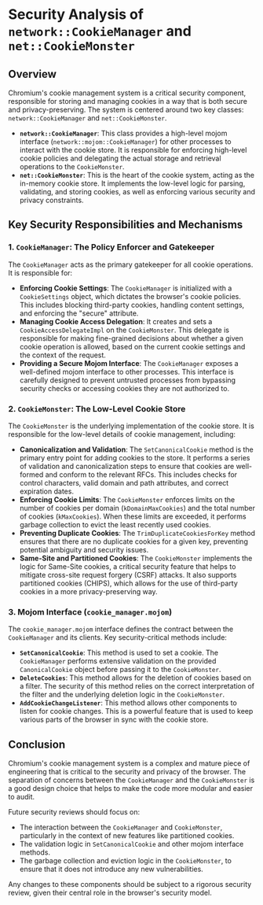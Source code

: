 # Security Analysis of `network::CookieManager` and `net::CookieMonster`

## Overview

Chromium's cookie management system is a critical security component, responsible for storing and managing cookies in a way that is both secure and privacy-preserving. The system is centered around two key classes: `network::CookieManager` and `net::CookieMonster`.

-   **`network::CookieManager`**: This class provides a high-level mojom interface (`network::mojom::CookieManager`) for other processes to interact with the cookie store. It is responsible for enforcing high-level cookie policies and delegating the actual storage and retrieval operations to the `CookieMonster`.
-   **`net::CookieMonster`**: This is the heart of the cookie system, acting as the in-memory cookie store. It implements the low-level logic for parsing, validating, and storing cookies, as well as enforcing various security and privacy constraints.

## Key Security Responsibilities and Mechanisms

### 1. `CookieManager`: The Policy Enforcer and Gatekeeper

The `CookieManager` acts as the primary gatekeeper for all cookie operations. It is responsible for:

-   **Enforcing Cookie Settings**: The `CookieManager` is initialized with a `CookieSettings` object, which dictates the browser's cookie policies. This includes blocking third-party cookies, handling content settings, and enforcing the "secure" attribute.
-   **Managing Cookie Access Delegation**: It creates and sets a `CookieAccessDelegateImpl` on the `CookieMonster`. This delegate is responsible for making fine-grained decisions about whether a given cookie operation is allowed, based on the current cookie settings and the context of the request.
-   **Providing a Secure Mojom Interface**: The `CookieManager` exposes a well-defined mojom interface to other processes. This interface is carefully designed to prevent untrusted processes from bypassing security checks or accessing cookies they are not authorized to.

### 2. `CookieMonster`: The Low-Level Cookie Store

The `CookieMonster` is the underlying implementation of the cookie store. It is responsible for the low-level details of cookie management, including:

-   **Canonicalization and Validation**: The `SetCanonicalCookie` method is the primary entry point for adding cookies to the store. It performs a series of validation and canonicalization steps to ensure that cookies are well-formed and conform to the relevant RFCs. This includes checks for control characters, valid domain and path attributes, and correct expiration dates.
-   **Enforcing Cookie Limits**: The `CookieMonster` enforces limits on the number of cookies per domain (`kDomainMaxCookies`) and the total number of cookies (`kMaxCookies`). When these limits are exceeded, it performs garbage collection to evict the least recently used cookies.
-   **Preventing Duplicate Cookies**: The `TrimDuplicateCookiesForKey` method ensures that there are no duplicate cookies for a given key, preventing potential ambiguity and security issues.
-   **Same-Site and Partitioned Cookies**: The `CookieMonster` implements the logic for Same-Site cookies, a critical security feature that helps to mitigate cross-site request forgery (CSRF) attacks. It also supports partitioned cookies (CHIPS), which allows for the use of third-party cookies in a more privacy-preserving way.

### 3. Mojom Interface (`cookie_manager.mojom`)

The `cookie_manager.mojom` interface defines the contract between the `CookieManager` and its clients. Key security-critical methods include:

-   **`SetCanonicalCookie`**: This method is used to set a cookie. The `CookieManager` performs extensive validation on the provided `CanonicalCookie` object before passing it to the `CookieMonster`.
-   **`DeleteCookies`**: This method allows for the deletion of cookies based on a filter. The security of this method relies on the correct interpretation of the filter and the underlying deletion logic in the `CookieMonster`.
-   **`AddCookieChangeListener`**: This method allows other components to listen for cookie changes. This is a powerful feature that is used to keep various parts of the browser in sync with the cookie store.

## Conclusion

Chromium's cookie management system is a complex and mature piece of engineering that is critical to the security and privacy of the browser. The separation of concerns between the `CookieManager` and the `CookieMonster` is a good design choice that helps to make the code more modular and easier to audit.

Future security reviews should focus on:
-   The interaction between the `CookieManager` and `CookieMonster`, particularly in the context of new features like partitioned cookies.
-   The validation logic in `SetCanonicalCookie` and other mojom interface methods.
-   The garbage collection and eviction logic in the `CookieMonster`, to ensure that it does not introduce any new vulnerabilities.

Any changes to these components should be subject to a rigorous security review, given their central role in the browser's security model.